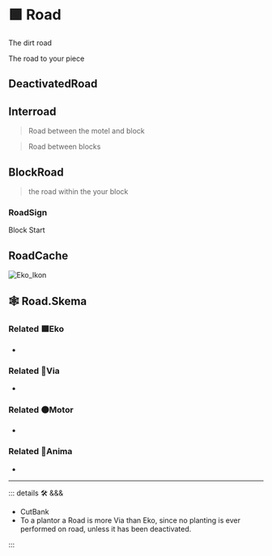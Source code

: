 # 🟩  <ekos>Road</ekos>

The dirt road

The road to your piece

## DeactivatedRoad

## Interroad

> Road between the motel and block

> Road between blocks

## BlockRoad

> the road within the  your block

### RoadSign

Block Start

## RoadCache

![Eko_Ikon](/BetaIkon/Ekos_Ikon.png)

## 🕸 Road.Skema

### Related 🟩<ekos>Eko</ekos>

-

### Related 🔻<via>Via</via>

-

### Related 🟠<motor>Motor</motor>

-

### Related 💜<anima>Anima</anima>

-

---

<!-- =================================================== -->
<!-- =================================================== -->
<!-- =================================================== -->
<!-- =================================================== -->
<!-- =================================================== -->
::: details 🛠 <dev>&&&</dev>

- CutBank
- To a plantor a Road is more Via than Eko, since no planting is ever performed on road, unless it has been deactivated.

:::
